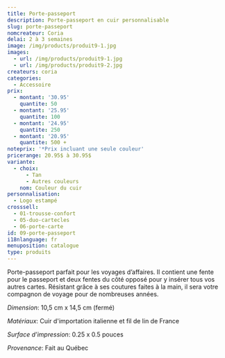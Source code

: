 ```yaml
---
title: Porte-passeport
description: Porte-passeport en cuir personnalisable
slug: porte-passeport
nomcreateur: Coria
delai: 2 à 3 semaines
image: /img/products/produit9-1.jpg
images:
  - url: /img/products/produit9-1.jpg
  - url: /img/products/produit9-2.jpg
createurs: coria
categories:
  - Accessoire
prix:
  - montant: '30.95'
    quantite: 50
  - montant: '25.95'
    quantite: 100
  - montant: '24.95'
    quantite: 250
  - montant: '20.95'
    quantite: 500 +
noteprix: '*Prix incluant une seule couleur'
pricerange: 20.95$ à 30.95$
variante:
  - choix:
      - Tan
      - Autres couleurs
    nom: Couleur du cuir
personnalisation:
  - Logo estampé
crosssell:
  - 01-trousse-confort
  - 05-duo-cartecles
  - 06-porte-carte
id: 09-porte-passeport
i18nlanguage: fr
menuposition: catalogue
type: produits
---
```

Porte-passeport parfait pour les voyages d’affaires. Il contient une fente pour le passeport et deux fentes du côté opposé pour y insérer tous vos autres cartes. Résistant grâce à ses coutures faites à la main, il sera votre compagnon de voyage pour de nombreuses années. 

*Dimension*: 10,5 cm x 14,5 cm (fermé)

*Matériaux*: Cuir d'importation italienne et fil de lin de France

*Surface d’impression*: 0.25 x 0.5 pouces

*Provenance*: Fait au Québec


